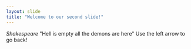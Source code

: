 ```yaml
---
layout: slide
title: "Welcome to our second slide!"
---
```

_Shakespeare_ "Hell is empty all the demons are here"
Use the left arrow to go back!
